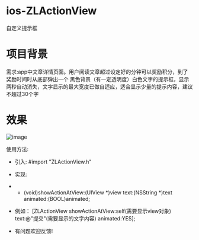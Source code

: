 # ios-ZLActionView
自定义提示框

# 项目背景
需求:app中文章详情页面。用户阅读文章超过设定好的分钟可以奖励积分，到了奖励时间时从底部弹出一个 黑色背景（有一定透明度）白色文字的提示框，显示两秒自动消失，文字显示的最大宽度已做自适应，适合显示少量的提示内容，建议不超过30个字

# 效果


![image](http://otl186dvj.bkt.clouddn.com/ZLActionView.gif)

使用方法:
- 引入: #import "ZLActionView.h"
- 实现: 
- + (void)showActionAtView:(UIView *)view text:(NSString *)text animated:(BOOL)animated;
- 例如：
[ZLActionView showActionAtView:self(需要显示view对象) text:@"提交"(需要显示的文字内容) animated:YES];

- 有问题欢迎反馈!

